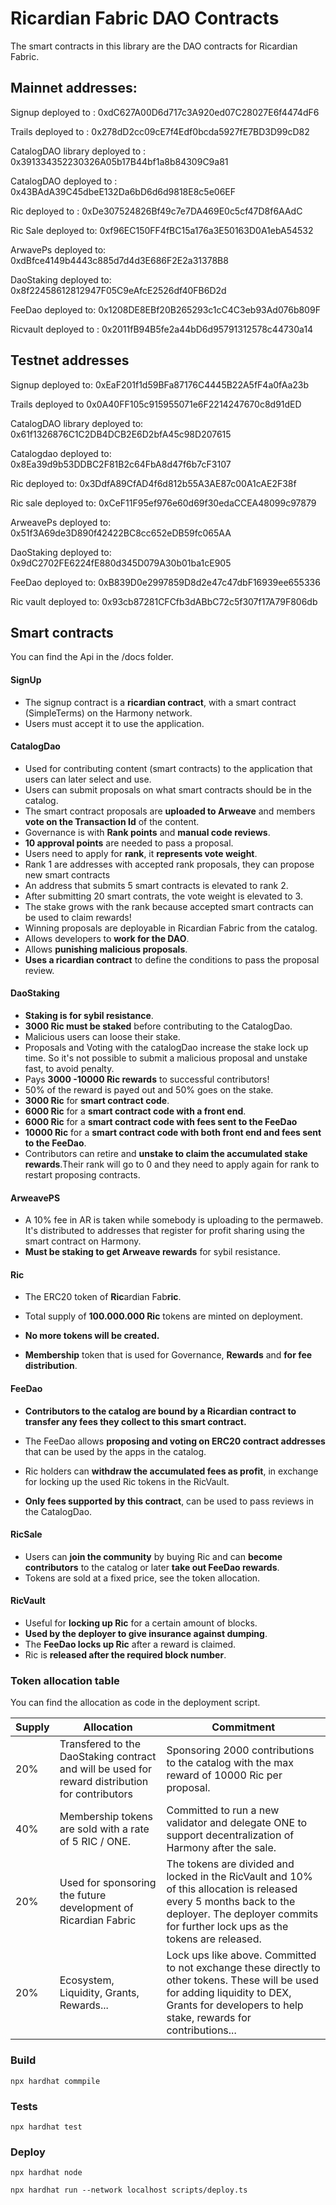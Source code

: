 # Ricardian Fabric DAO Contracts

The smart contracts in this library are the DAO contracts for Ricardian Fabric.

## Mainnet addresses:

Signup deployed to : 0xdC627A00D6d717c3A920ed07C28027E6f4474dF6

Trails deployed to : 0x278dD2cc09cE7f4Edf0bcda5927fE7BD3D99cD82

CatalogDAO library deployed to : 0x391334352230326A05b17B44bf1a8b84309C9a81

CatalogDAO deployed to : 0x43BAdA39C45dbeE132Da6bD6d6d9818E8c5e06EF

Ric deployed to : 0xDe307524826Bf49c7e7DA469E0c5cf47D8f6AAdC

Ric Sale deployed to: 0xf96EC150FF4fBC15a176a3E50163D0A1ebA54532

ArwavePs deployed to: 0xdBfce4149b4443c885d7d4d3E686F2E2a31378B8

DaoStaking deployed to: 0x8f22458612812947F05C9eAfcE2526df40FB6D2d

FeeDao deployed to: 0x1208DE8EBf20B265293c1cC4C3eb93Ad076b809F

Ricvault deployed to : 0x2011fB94B5fe2a44bD6d95791312578c44730a14

## Testnet addresses

Signup deployed to: 0xEaF201f1d59BFa87176C4445B22A5fF4a0fAa23b

Trails deployed to 0x0A40FF105c915955071e6F2214247670c8d91dED

CatalogDAO library deployed to: 0x61f1326876C1C2DB4DCB2E6D2bfA45c98D207615

Catalogdao deployed to: 0x8Ea39d9b53DDBC2F81B2c64FbA8d47f6b7cF3107

Ric deployed to: 0x3DdfA89CfAD4f6d812b55A3AE87c00A1cAE2F38f

Ric sale deployed to: 0xCeF11F95ef976e60d69f30edaCCEA48099c97879

ArweavePs deployed to: 0x51f3A69de3D890f42422BC8cc652eDB59fc065AA

DaoStaking deployed to: 0x9dC2702FE6224fE880d345D079A30b01ba1cE905

FeeDao deployed to: 0xB839D0e2997859D8d2e47c47dbF16939ee655336

Ric vault deployed to: 0x93cb87281CFCfb3dABbC72c5f307f17A79F806db

## Smart contracts

You can find the Api in the /docs folder.

#### SignUp

- The signup contract is a **ricardian contract**, with a smart contract (SimpleTerms) on the Harmony network.
- Users must accept it to use the application.

#### CatalogDao

- Used for contributing content (smart contracts) to the application that users can later select and use.
- Users can submit proposals on what smart contracts should be in the catalog.
- The smart contract proposals are **uploaded to Arweave** and members **vote on the Transaction Id** of the content.
- Governance is with **Rank points** and **manual code reviews**.
- **10 approval points** are needed to pass a proposal.
- Users need to apply for **rank**, it **represents vote weight**.
- Rank 1 are addresses with accepted rank proposals, they can propose new smart contracts
- An address that submits 5 smart contracts is elevated to rank 2.
- After submitting 20 smart contrats, the vote weight is elevated to 3.
- The stake grows with the rank because accepted smart contracts can be used to claim rewards!
- Winning proposals are deployable in Ricardian Fabric from the catalog.
- Allows developers to **work for the DAO**.
- Allows **punishing malicious proposals**.
- **Uses a ricardian contract** to define the conditions to pass the proposal review.

#### DaoStaking

- **Staking is for sybil resistance**.
- **3000 Ric must be staked** before contributing to the CatalogDao.
- Malicious users can loose their stake.
- Proposals and Voting with the catalogDao increase the stake lock up time.
  So it's not possible to submit a malicious proposal and unstake fast, to avoid penalty.
- Pays **3000 -10000 Ric rewards** to successful contributors!
- 50% of the reward is payed out and 50% goes on the stake.
- **3000 Ric** for **smart contract code**.
- **6000 Ric** for a **smart contract code with a front end**.
- **6000 Ric** for a **smart contract code with fees sent to the FeeDao**
- **10000 Ric** for a **smart contract code with both front end and fees sent to the FeeDao**.
- Contributors can retire and **unstake to claim the accumulated stake rewards**.Their rank will go to 0 and they need to apply again for rank to restart proposing contracts.

#### ArweavePS

- A 10% fee in AR is taken while somebody is uploading to the permaweb. It's distributed to addresses that register for profit sharing using the smart contract on Harmony.
- **Must be staking to get Arweave rewards** for sybil resistance.

#### Ric

- The ERC20 token of **Ric**ardian Fab**ric**.

- Total supply of **100.000.000 Ric** tokens are minted on deployment.

- **No more tokens will be created.**

- **Membership** token that is used for Governance, **Rewards** and **for fee distribution**.

#### FeeDao

- **Contributors to the catalog are bound by a Ricardian contract to transfer any fees they collect to this smart contract.**

- The FeeDao allows **proposing and voting on ERC20 contract addresses** that can be used by the apps in the catalog.

- Ric holders can **withdraw the accumulated fees as profit**, in exchange for locking up the used Ric tokens in the RicVault.

- **Only fees supported by this contract**, can be used to pass reviews in the CatalogDao.

#### RicSale

- Users can **join the community** by buying Ric and can **become contributors** to the catalog or later **take out FeeDao rewards**.
- Tokens are sold at a fixed price, see the token allocation.

#### RicVault

- Useful for **locking up Ric** for a certain amount of blocks.
- **Used by the deployer to give insurance against dumping**.
- The **FeeDao locks up Ric** after a reward is claimed.
- Ric is **released after the required block number**.

### Token allocation table

You can find the allocation as code in the deployment script.

| Supply | Allocation                                                                                      | Commitment                                                                                                                                                                                          |
| ------ | ----------------------------------------------------------------------------------------------- | --------------------------------------------------------------------------------------------------------------------------------------------------------------------------------------------------- |
| 20%    | Transfered to the DaoStaking contract and will be used for reward distribution for contributors | Sponsoring 2000 contributions to the catalog with the max reward of 10000 Ric per proposal.                                                                                                         |
| 40%    | Membership tokens are sold with a rate of 5 RIC / ONE.                                          | Committed to run a new validator and delegate ONE to support decentralization of Harmony after the sale.                                                                                            |
| 20%    | Used for sponsoring the future development of Ricardian Fabric                                  | The tokens are divided and locked in the RicVault and 10% of this allocation is released every 5 months back to the deployer. The deployer commits for further lock ups as the tokens are released. |
| 20%    | Ecosystem, Liquidity, Grants, Rewards...                                                        | Lock ups like above. Committed to not exchange these directly to other tokens. These will be used for adding liquidity to DEX, Grants for developers to help stake, rewards for contributions...    |

### Build

    npx hardhat commpile

### Tests

    npx hardhat test

### Deploy

    npx hardhat node

    npx hardhat run --network localhost scripts/deploy.ts
